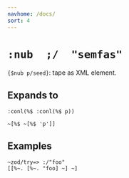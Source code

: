 ```yaml
---
navhome: /docs/
sort: 4
---
```


# `:nub  ;/  "semfas"`

`{$nub p/seed}`: tape as XML element.

## Expands to

```
:conl(%$ :conl(%$ p))
```

```
~[%$ ~[%$ 'p']]
```

## Examples
```
~zod/try=> :/"foo"
[[%~. [%~. "foo] ~] ~]
```
